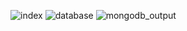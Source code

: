 ![index](https://github.com/user-attachments/assets/60abe2a8-0e5c-4190-9a1f-ec9492048e81)
![database](https://github.com/user-attachments/assets/efcb41ac-b990-4bf8-b070-fab0a8979fe4)
![mongodb_output](https://github.com/user-attachments/assets/dc581ef9-8111-47d4-a178-5fa26f49fa79)
